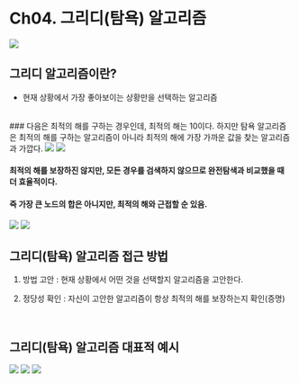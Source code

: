 # Ch04. 그리디(탐욕) 알고리즘

<img src="https://postfiles.pstatic.net/MjAyMzA5MDRfMjkg/MDAxNjkzNzk0MzUxMzE4.bVj4CZ8n7VWWQTW4Xc70voFQu_9400fSN0Qwhq4YLMEg.o0udwHcxRllzzBm_SK9BXsXJpoa1gYsTc7x3M9hthM8g.PNG.dnrwls6505/%EC%8A%A4%ED%81%AC%EB%A6%B0%EC%83%B7_2023-08-28_%EC%98%A4%ED%9B%84_6.54.36.png?type=w773">

<br />

## 그리디 알고리즘이란?

- 현재 상황에서 가장 좋아보이는 상황만을 선택하는 알고리즘

<br />
​
### 다음은 최적의 해를 구하는 경우인데, 최적의 해는 10이다.
하지만 탐욕 알고리즘은 최적의 해를 구하는 알고리즘이 아니라 최적의 해에 가장 가까운 값을 찾는 알고리즘과 가깝다.

<img src="https://postfiles.pstatic.net/MjAyMzA5MDRfMjEz/MDAxNjkzNzk0MjM4NTY0.bjryq-9UaZbll6WDBkKL7hBY_X3TaBwl1J65Yc0Mo20g.lTlzMcmjOLWKB82eHuyCsJPYSj9TmmODdxEsT43w54Mg.PNG.dnrwls6505/%EC%8A%A4%ED%81%AC%EB%A6%B0%EC%83%B7_2023-09-04_%EC%98%A4%EC%A0%84_11.13.15.png?type=w773">
<img src="https://postfiles.pstatic.net/MjAyMzA5MDRfMTc1/MDAxNjkzNzk0MjQyMjE4.3YLJrxbc2W0gnMeWHbWIIE_gVHG7ohpWwKCTAY0Xqbwg.mcE-89gaUBIQLJlrGNC1o0KFwjYr83c32Zn7leFFwp0g.PNG.dnrwls6505/%EC%8A%A4%ED%81%AC%EB%A6%B0%EC%83%B7_2023-09-04_%EC%98%A4%EC%A0%84_11.13.29.png?type=w773">

<br />

#### 최적의 해를 보장하진 않지만, 모든 경우를 검색하지 않으므로 완전탐색과 비교했을 때 더 효율적이다.

#### 즉 가장 큰 노드의 합은 아니지만, 최적의 해와 근접할 순 있음.

<img src="https://postfiles.pstatic.net/MjAyMzA5MDRfMTMz/MDAxNjkzNzk0MjUxMDU3.MAsaVcU3ozR5qi8Ckq439ahBXjVTL9aOOI2zXU-j7d8g.Fcj6aEbNWJVAB9C4fQpjoC7nS-VFb6QTmPAHxH5n_Scg.PNG.dnrwls6505/%EC%8A%A4%ED%81%AC%EB%A6%B0%EC%83%B7_2023-09-04_%EC%98%A4%EC%A0%84_11.14.29.png?type=w773">
<img src="https://postfiles.pstatic.net/MjAyMzA5MDRfNTQg/MDAxNjkzNzk0MjU1OTQ5.HiiVmjVq8GoPa3duEi7yo8l734htNm5iDKLdTzY_8nUg.8-EccVVweUwFukhUKsSW0Nd2vEWWPaay7aFymMAj3sUg.PNG.dnrwls6505/%EC%8A%A4%ED%81%AC%EB%A6%B0%EC%83%B7_2023-09-04_%EC%98%A4%EC%A0%84_11.16.19.png?type=w773">

<br />

## 그리디(탐욕) 알고리즘 접근 방법

1. 방법 고안 : 현재 상황에서 어떤 것을 선택할지 알고리즘을 고안한다.

2. 정당성 확인 : 자신이 고안한 알고리즘이 항상 최적의 해를 보장하는지 확인(증명)

​<br />

## 그리디(탐욕) 알고리즘 대표적 예시

<img src="https://postfiles.pstatic.net/MjAyMzA5MDRfOTgg/MDAxNjkzNzk0MjcwMDM5.eH2_jxoUBg777BkEfnGdrCuV32cXlyArQCJ-NttyNu8g.968wwhXWJcMyn4PruPcG_CYCBd_k_ryY58OA0aehZNkg.PNG.dnrwls6505/image.png?type=w773">
<img src="https://postfiles.pstatic.net/MjAyMzA5MDRfNiAg/MDAxNjkzNzk0MjcyOTUx.1q84T3r5-vaskDBNtWD2wrpIIbXxY4CtYwqJH3232Kcg.EUKPUo734NoYlc8zqErZ7EnAzbwMfNLKOWzL2doDAJ8g.PNG.dnrwls6505/%EC%8A%A4%ED%81%AC%EB%A6%B0%EC%83%B7_2023-09-04_%EC%98%A4%EC%A0%84_11.19.59.png?type=w773">
<img src="https://postfiles.pstatic.net/MjAyMzA5MDRfMTQ2/MDAxNjkzNzk0Mjc3MzQ4.A-ERgnl-OXDvAcnb3kpATf4M7SsxB5laXoO0IFXgKLYg.xs5ji_TkSpJ9VRfGWFT0g8UvWTjfIp3-xkf7WV6rx3Ug.PNG.dnrwls6505/%EC%8A%A4%ED%81%AC%EB%A6%B0%EC%83%B7_2023-09-04_%EC%98%A4%EC%A0%84_11.21.38.png?type=w773">
